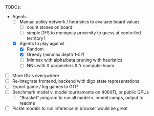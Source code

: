 TODOs: 

- Agents
  - [ ] Manual policy network / heuristics to evaluate board values
    - [ ] count stones on board
    - [ ] simple DFS to monopoly proximity to guess at controlled territory?
  - [x] Agents to play against
    - [x] Random
    - [x] Greedy (minmax depth 1-5?)
    - [ ] Minmax with alpha/beta pruning with heuristics 
    - [ ] NNs with X parameters & Y compute-hours

- [ ] More GUIs everywhere
- [ ] Re-integrate frontend, backend with dlgo state representations
- [ ] Export game / log games to GTP
- [ ] Benchmark model v. model tournaments on 4060Ti, or public GPUs
  - [ ] "Bracket" program to run all model v. model comps, output to readme
- [ ] Pickle models to run inference in browser would be great